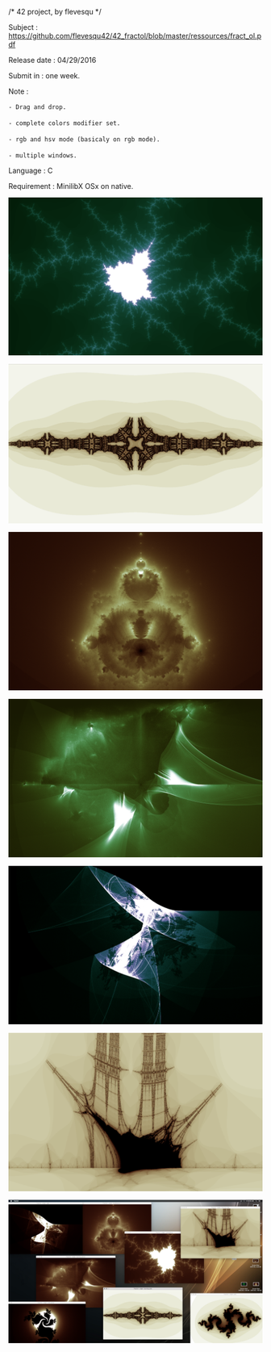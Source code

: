 /* 42 project, by flevesqu */

Subject : https://github.com/flevesqu42/42_fractol/blob/master/ressources/fract_ol.pdf

Release date : 04/29/2016

Submit in : one week.

Note :

	- Drag and drop.

	- complete colors modifier set.

	- rgb and hsv mode (basicaly on rgb mode).

	- multiple windows. 

Language : C

Requirement : MinilibX OSx on native.

![alt tag](https://github.com/flevesqu42/42_fractol/blob/master/ressources/Screen%20Shot%202016-08-18%20at%2011.50.19%20PM.png?raw=true)

![alt tag](https://github.com/flevesqu42/42_fractol/blob/master/ressources/Screen%20Shot%202016-08-18%20at%2011.51.59%20PM.png?raw=true)

![alt tag](https://github.com/flevesqu42/42_fractol/blob/master/ressources/Screen%20Shot%202016-08-18%20at%2011.53.27%20PM.png?raw=true)

![alt tag](https://github.com/flevesqu42/42_fractol/blob/master/ressources/Screen%20Shot%202016-08-18%20at%2011.55.15%20PM.png?raw=true)

![alt tag](https://github.com/flevesqu42/42_fractol/blob/master/ressources/Screen%20Shot%202016-08-19%20at%2012.01.47%20AM.png?raw=true)

![alt tag](https://github.com/flevesqu42/42_fractol/blob/master/ressources/Screen%20Shot%202016-08-19%20at%2012.08.36%20AM.png?raw=true)

![alt tag](https://github.com/flevesqu42/42_fractol/blob/master/ressources/Screen%20Shot%202016-08-19%20at%208.03.01%20AM.png?raw=true)
